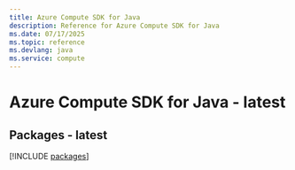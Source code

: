 ```yaml
---
title: Azure Compute SDK for Java
description: Reference for Azure Compute SDK for Java
ms.date: 07/17/2025
ms.topic: reference
ms.devlang: java
ms.service: compute
---
```

# Azure Compute SDK for Java - latest
## Packages - latest
[!INCLUDE [packages](compute-index.md)]